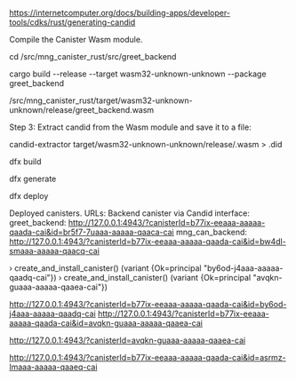 

https://internetcomputer.org/docs/building-apps/developer-tools/cdks/rust/generating-candid

Compile the Canister Wasm module.

cd /src/mng_canister_rust/src/greet_backend

cargo build --release --target wasm32-unknown-unknown --package greet_backend

/src/mng_canister_rust/target/wasm32-unknown-unknown/release/greet_backend.wasm

Step 3: Extract candid from the Wasm module and save it to a file:

candid-extractor target/wasm32-unknown-unknown/release/<CANISTER>.wasm > <CANISTER>.did


dfx build

dfx generate



dfx deploy 


Deployed canisters.
URLs:
  Backend canister via Candid interface:
    greet_backend: http://127.0.0.1:4943/?canisterId=b77ix-eeaaa-aaaaa-qaada-cai&id=br5f7-7uaaa-aaaaa-qaaca-cai
    mng_can_backend: http://127.0.0.1:4943/?canisterId=b77ix-eeaaa-aaaaa-qaada-cai&id=bw4dl-smaaa-aaaaa-qaacq-cai


› create_and_install_canister()
(variant {Ok=principal "by6od-j4aaa-aaaaa-qaadq-cai"})
› create_and_install_canister()
(variant {Ok=principal "avqkn-guaaa-aaaaa-qaaea-cai"})


http://127.0.0.1:4943/?canisterId=b77ix-eeaaa-aaaaa-qaada-cai&id=by6od-j4aaa-aaaaa-qaadq-cai
http://127.0.0.1:4943/?canisterId=b77ix-eeaaa-aaaaa-qaada-cai&id=avqkn-guaaa-aaaaa-qaaea-cai

http://127.0.0.1:4943/?canisterId=avqkn-guaaa-aaaaa-qaaea-cai


http://127.0.0.1:4943/?canisterId=b77ix-eeaaa-aaaaa-qaada-cai&id=asrmz-lmaaa-aaaaa-qaaeq-cai
